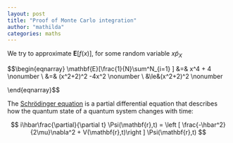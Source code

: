 ```yaml
---
layout: post
title: "Proof of Monte Carlo integration"
author: "mathilda"
categories: maths
---
```


We try to approximate $\mathbf{E}[f(x)]$, for some random variable $x \tilde p_X$

$$\begin{eqnarray}
\mathbf{E}[\frac{1}{N}\sum^N_{i=1} ] &=& x^4 + 4      \nonumber \\
&=& (x^2+2)^2 -4x^2 \nonumber \\
&\le&(x^2+2)^2    \nonumber

\end{eqnarray}$$



The [Schrödinger equation](https://en.wikipedia.org/wiki/Schr%C3%B6dinger_equation) is a partial differential equation that describes how the quantum state of a quantum system changes with time:

$$
i\hbar\frac{\partial}{\partial t} \Psi(\mathbf{r},t) = \left [ \frac{-\hbar^2}{2\mu}\nabla^2 + V(\mathbf{r},t)\right ] \Psi(\mathbf{r},t)
$$

